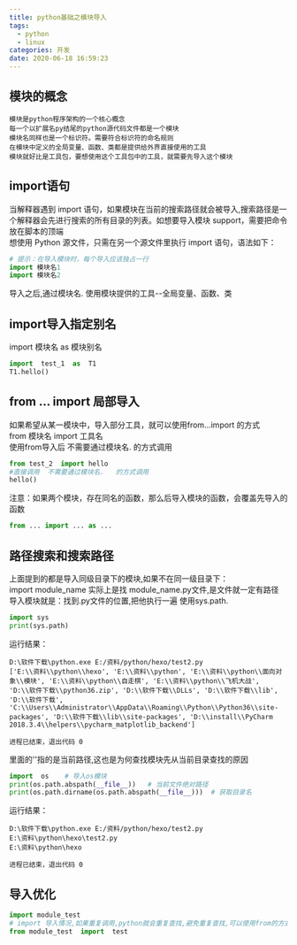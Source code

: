 ```yaml
---
title: python基础之模块导入
tags:
  - python
  - linux
categories: 开发
date: 2020-06-18 16:59:23
---
```

## 模块的概念

    模块是python程序架构的一个核心概念
    每一个以扩展名py结尾的python源代码文件都是一个模块
    模块名同样也是一个标识符。需要符合标识符的命名规则
    在模块中定义的全局变量、函数、类都是提供给外界直接使用的工具
    模块就好比是工具包，要想使用这个工具包中的工具，就需要先导入这个模块

## import语句
当解释器遇到 import 语句，如果模块在当前的搜索路径就会被导入,搜索路径是一个解释器会先进行搜索的所有目录的列表。如想要导入模块 support，需要把命令放在脚本的顶端
<br/>想使用 Python 源文件，只需在另一个源文件里执行 import 语句，语法如下：<br/>

```python
# 提示：在导入模块时，每个导入应该独占一行
import 模块名1
import 模块名2
```
导入之后,通过模块名.  使用模块提供的工具--全局变量、函数、类

## import导入指定别名
import  模块名  as  模块别名
```python
import  test_1  as  T1
T1.hello()
```
## from ... import 局部导入
如果希望从某一模块中，导入部分工具，就可以使用from...import 的方式
<br/>from  模块名  import 工具名<br/>
使用from导入后  不需要通过模块名.   的方式调用

```python
from test_2  import hello
#直接调用  不需要通过模块名.   的方式调用
hello()
```
注意：如果两个模块，存在同名的函数，那么后导入模块的函数，会覆盖先导入的函数
```python
from ... import ... as ...
```
## 路径搜索和搜索路径
上面提到的都是导入同级目录下的模块,如果不在同一级目录下：
<br/>import  module_name 实际上是找 module_name.py文件,是文件就一定有路径<br/>
导入模块就是：找到.py文件的位置,把他执行一遍   使用sys.path.

```python
import sys
print(sys.path)
```
运行结果：

    D:\软件下载\python.exe E:/资料/python/hexo/test2.py
    ['E:\\资料\\python\\hexo', 'E:\\资料\\python', 'E:\\资料\\python\\面向对象\\模块', 'E:\\资料\\python\\自走棋', 'E:\\资料\\python\\飞机大战', 'D:\\软件下载\\python36.zip', 'D:\\软件下载\\DLLs', 'D:\\软件下载\\lib', 'D:\\软件下载', 'C:\\Users\\Administrator\\AppData\\Roaming\\Python\\Python36\\site-packages', 'D:\\软件下载\\lib\\site-packages', 'D:\\install\\PyCharm 2018.3.4\\helpers\\pycharm_matplotlib_backend']

    进程已结束，退出代码 0

里面的''指的是当前路径,这也是为何查找模块先从当前目录查找的原因
```python
import  os    # 导入os模块
print(os.path.abspath(__file__))   # 当前文件绝对路径
print(os.path.dirname(os.path.abspath(__file__)))  # 获取目录名
```
运行结果：

    D:\软件下载\python.exe E:/资料/python/hexo/test2.py
    E:\资料\python\hexo\test2.py
    E:\资料\python\hexo

    进程已结束，退出代码 0

## 导入优化
```python
import module_test
# import 导入情况,如果重复调用,python就会重复查找,避免重复查找,可以使用from的方式导入
from module_test  import  test
